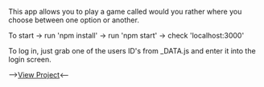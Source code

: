 This app allows you to play a game called would you rather where you choose between one option or another.

To start -> run 'npm install' -> run 'npm start' -> check 'localhost:3000'

To log in, just grab one of the users ID's from _DATA.js and enter it into the login screen.

--><a href="https://dgcb6.csb.app/">View Project</a><--

